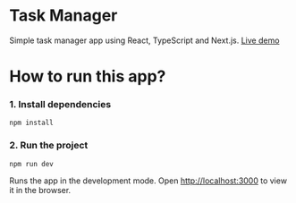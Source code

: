 # Task Manager
Simple task manager app using React, TypeScript and Next.js. [Live demo](https://task-manager-one-theta.vercel.app/)
# How to run this app?

### 1. Install dependencies

```
npm install
```

### 2. Run the project

```
npm run dev
```

Runs the app in the development mode.
Open [http://localhost:3000](http://localhost:3000) to view it in the browser.
